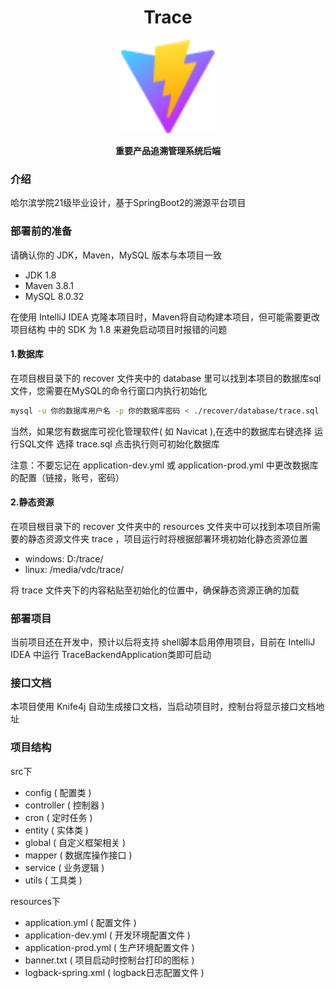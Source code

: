 <div align="center">
	<h1>Trace</h1>
	<img src="./recover/vite.svg" width="150" align="center" />
	<br/> <br/>
	<strong>重要产品追溯管理系统后端</strong>
</div>

### 介绍
哈尔滨学院21级毕业设计，基于SpringBoot2的溯源平台项目

### 部署前的准备

请确认你的 JDK，Maven，MySQL 版本与本项目一致
- JDK 1.8
- Maven 3.8.1
- MySQL 8.0.32

在使用 IntelliJ IDEA 克隆本项目时，Maven将自动构建本项目，但可能需要更改 项目结构 中的 SDK 为 1.8 来避免启动项目时报错的问题

#### 1.数据库

在项目根目录下的 recover 文件夹中的 database 里可以找到本项目的数据库sql文件，您需要在MySQL的命令行窗口内执行初始化

```bash
mysql -u 你的数据库用户名 -p 你的数据库密码 < ./recover/database/trace.sql
```

当然，如果您有数据库可视化管理软件( 如 Navicat ),在选中的数据库右键选择 运行SQL文件 选择 trace.sql 点击执行则可初始化数据库

注意：不要忘记在 application-dev.yml 或 application-prod.yml 中更改数据库的配置（链接，账号，密码）

#### 2.静态资源

在项目根目录下的 recover 文件夹中的 resources 文件夹中可以找到本项目所需要的静态资源文件夹 trace ，项目运行时将根据部署环境初始化静态资源位置

- windows: D:/trace/
- linux: /media/vdc/trace/

将 trace 文件夹下的内容粘贴至初始化的位置中，确保静态资源正确的加载

### 部署项目
当前项目还在开发中，预计以后将支持 shell脚本启用停用项目，目前在 IntelliJ IDEA 中运行 TraceBackendApplication类即可启动

### 接口文档
本项目使用 Knife4j 自动生成接口文档，当启动项目时，控制台将显示接口文档地址

### 项目结构

src下
- config ( 配置类 )
- controller ( 控制器 )
- cron ( 定时任务 )
- entity ( 实体类 )
- global ( 自定义框架相关 )
- mapper ( 数据库操作接口 )
- service ( 业务逻辑 )
- utils ( 工具类 )

resources下

- application.yml ( 配置文件 )
- application-dev.yml ( 开发环境配置文件 )
- application-prod.yml ( 生产环境配置文件 )
- banner.txt ( 项目启动时控制台打印的图标 )
- logback-spring.xml ( logback日志配置文件 )
